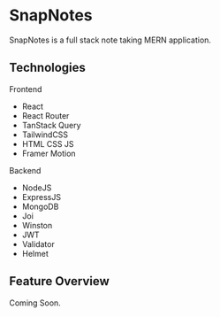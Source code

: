 # SnapNotes
SnapNotes is a full stack note taking MERN application.

## Technologies

Frontend

- React
- React Router
- TanStack Query
- TailwindCSS
- HTML CSS JS
- Framer Motion

Backend

- NodeJS
- ExpressJS
- MongoDB
- Joi
- Winston
- JWT
- Validator
- Helmet

## Feature Overview

Coming Soon.

